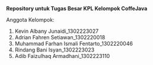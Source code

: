 **Repository untuk Tugas Besar KPL Kelompok CoffeJava**

Anggota Kelompok:
1. Kevin Albany Junaidi_1302223027
2. Adrian Fahren Setiawan_1302220018
3. Muhammad Farhan Ismali Fentarto_1302220046
4. Rindang Bani Isyan_1302223023
5. Adib Faizulhaq Armadhani_1302223110

